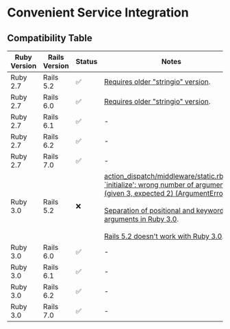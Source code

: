 # Convenient Service Integration

## Compatibility Table

| Ruby Version | Rails Version | Status | Notes |
| - | - | - | - |
| Ruby 2.7 | Rails 5.2 | ✅ | [Requires older "stringio" version](https://stackoverflow.com/a/73228547/12201472). |
| Ruby 2.7 | Rails 6.0 | ✅ | [Requires older "stringio" version](https://stackoverflow.com/a/73228547/12201472). |
| Ruby 2.7 | Rails 6.1 | ✅ | - |
| Ruby 2.7 | Rails 6.2 | ✅ | - |
| Ruby 2.7 | Rails 7.0 | ✅ | - |
| Ruby 3.0 | Rails 5.2 | ❌ | [action_dispatch/middleware/static.rb:111 <br/> `initialize': wrong number of arguments (given 3, expected 2) (ArgumentError)](https://stackoverflow.com/a/66756229/12201472). <br/><br/>[Separation of positional and keyword arguments in Ruby 3.0](https://www.ruby-lang.org/en/news/2019/12/12/separation-of-positional-and-keyword-arguments-in-ruby-3-0/). <br/> <br/> [Rails 5.2 doesn't work with Ruby 3.0](https://github.com/rails/rails/issues/40938). |
| Ruby 3.0 | Rails 6.0 | ✅ | - |
| Ruby 3.0 | Rails 6.1 | ✅ | - |
| Ruby 3.0 | Rails 6.2 | ✅ | - |
| Ruby 3.0 | Rails 7.0 | ✅ | - |
